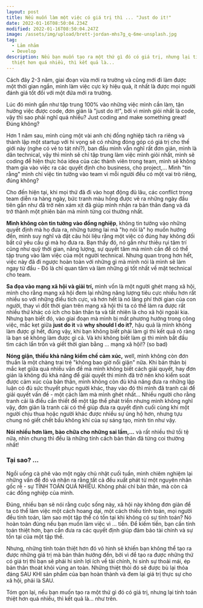 ```yaml
---
layout: post
title: Nếu muốn làm một việc có giá trị thì ... "Just do it!"
date: 2022-01-16T08:50:04.234Z
modified: 2022-01-16T08:50:04.247Z
image: /assets/img/upload/brett-jordan-mhs7g_q-6me-unsplash.jpg
tag:
  - Lảm nhảm
  - Develop
description: Nếu bạn muốn tạo ra một thứ gì đó có giá trị, nhưng lại tính toán
  thiệt hơn quá nhiều, thì kết quả là...
---
```

Cách đây 2-3 năm, giai đoạn vừa mới ra trường và cũng mới đi làm được một thời gian ngắn, mình làm việc cực kỳ hiệu quả, ít nhất là được mọi người đánh giá tốt đối với một đứa mới ra trường.

Lúc đó mình gần như tập trung 100% vào những việc mình cần làm, tận hưởng việc được code, đơn giản là "just do it!", bởi vì mình giỏi nhất là code, vậy thì sao phải nghĩ quá nhiều? Just coding and make something great! Đúng không?

Hơn 1 năm sau, mình cùng một vài anh chị đồng nghiệp tách ra riêng và thành lập một startup với hi vọng sẽ có những đóng góp có giá trị cho thế giới này (nghe có vẻ to tát nhỉ?), ban đầu mình vẫn nghĩ rất đơn giản, mình là dân technical, vậy thì mình sẽ chỉ tập trung làm việc mình giỏi nhất, mình sẽ coding để hiện thực hóa idea của các thành viên trong team, mình sẽ không tham gia vào việc ra các quyết định cho business, cho project,... Mình "tin rằng" mình chỉ việc tin tưởng vào team vì mỗi người đều có một vai trò riêng, đúng không?

Cho đến hiện tại, khi mọi thứ đã đi vào hoạt động đủ lâu, các conflict trong team diễn ra hàng ngày, bức tranh màu hồng được vẽ ra những ngày đầu tiên gần như đã trở nên xám xịt đã giúp mình nhận ra bản thân đang và đã trở thành một phiên bản mà mình từng coi thường nhất.

**Mình không còn tin tưởng vào đồng nghiệp**, không tin tưởng vào những quyết định mà họ đưa ra, những tương lai mà "họ nói là" họ muốn hướng đến, mình suy nghĩ và đặt câu hỏi liệu rằng một việc có đúng hay không đối bất cứ yêu cầu gì mà họ đưa ra. Bạn thấy đó, nó gần như thiêu rụi tâm trí cũng như quỹ thời gian, năng lượng, sự quyết tâm mà mình cần để có thể tập trung vào làm việc của một người technical. Nhưng quan trọng hơn hết, việc này đã đi ngược hoàn toàn với những gì mà mình nói là mình sẽ làm ngay từ đầu - Đó là chỉ quan tâm và làm những gì tốt nhất về mặt technical cho team.

**Sa đọa vào mạng xã hội và giải trí,** mình vốn là một người ghét mạng xã hội, mình cho rằng mạng xã hội đem lại những năng lượng tiêu cực nhiều hơn rất nhiều so với những điều tích cực, và hơn hết là nó lãng phí thời gian của con người, thay vì đốt thời gian trên mạng xã hội thì ta có thể làm ra được rất nhiều thứ khác có ích cho bản thân ta và tất nhiên là cho xã hội ngoài kia. Nhưng bạn biết đó, vào giai đoạn mà mình bị mất phương hướng trong công việc, mắc kẹt giữa **just do it** và **why should I do it?**, hậu quả là mình không làm được gì hết, đúng vậy, khi bạn không biết phải làm gì thì kết quả rõ ràng là bạn sẽ không làm được gì cả. Và khi không biết làm gì thì mình bắt đầu tìm cách lẩn trốn và giết thời gian bằng ... mạng xã hội!? (so bad)

**Nóng giận, thiếu khả năng kiềm chế cảm xúc,** well, mình không còn đơn thuần là một chàng trai trẻ "không bao giờ nổi giận" nữa. Khi bản thân bị mắc kẹt giữa quá nhiều vấn đề mà mình không biết cách giải quyết, hay đơn giản là không đủ khả năng để giải quyết thì mình đã trở nên khó kiểm soát được cảm xúc của bản thân, mình không còn đủ khả năng đưa ra những lập luận có đủ sức thuyết phục người khác, thay vào đó thì mình đã tranh cải để giải quyết vấn đề - một cách làm mà mình ghét nhất... Nhiều người cho rằng tranh cải là điều cần thiết để một tập thể phát triển nhưng mình không nghĩ vậy, đơn giản là tranh cải có thể giúp đưa ra quyết định cuối cùng khi một người chịu thua hoặc người khác được nhiều sự ủng hộ hơn, nhưng tựu chung nó giết chết bầu không khí của sự sáng tạo, mình tin như vậy.

**Nói nhiều hơn làm, bào chữa cho những sai lầm,...** và rất nhiều thứ tồi tệ nữa, nhìn chung thì đều là những tính cách bản thân đã từng coi thường nhất!



### Tại sao? ...

Ngồi uống cà phê vào một ngày chủ nhật cuối tuần, mình chiêm nghiệm lại những vấn đề đó và nhận ra rằng tất cả đều xuất phát từ một nguyên nhân gốc rễ - sự TÍNH TOÁN QUÁ NHIỀU. Không phải chỉ bản thân, mà còn cả các đồng nghiệp của mình.

Đúng, nhiều bạn sẽ nói rằng cuộc sống này, xã hội này không đơn giản để ta có thể làm việc một cách hoang dại, một cách thiếu tính toán, mọi người đều tính toán, làm sao một tập thể có tồn tại khi không có sự tính toán? Nó hoàn toàn đúng nếu bạn muốn làm việc vì ... tiền. Để kiếm tiền, bạn cần tính toán thiệt hơn, bạn cần đưa ra các quyết định giúp đảm bảo tài chính và sự tồn tại của một tập thể.

Nhưng, những tính toán thiệt hơn đó vô hình sẽ khiến bạn không thể tạo ra được những giá trị mà bản thân hướng đến, bởi vì để tạo ra được những thứ có giá trị thì bạn sẽ phải hi sinh lợi ích về tài chính, hi sinh sự thoải mái, ép bản thân thoát khỏi vùng an toàn. Những thiệt thòi đó sẽ được bù lại thỏa đáng SAU KHI sản phẩm của bạn hoàn thành và đem lại giá trị thực sự cho xã hội, phải là SAU.

Tóm gọn lại, nếu bạn muốn tạo ra một thứ gì đó có giá trị, nhưng lại tính toán thiệt hơn quá nhiều, thì kết quả là... như trên.